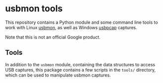 # usbmon tools

This repository contains a Python module and some command line tools to work
with Linux [usbmon](https://www.kernel.org/doc/Documentation/usb/usbmon.txt), as
well as Windows [usbpcap](https://desowin.org/usbpcap) captures.

Note that this is not an official Google product.

## Tools

In addition to the `usbmon` module, containing the data structures to access USB
captures, this package contains a few scripts in the `tools/` directory, which
can be used to manipulate usbmon captures.
